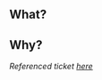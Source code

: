 <!-- 
If there is one, add the ID of the Jira issue where this issue is described to the Pull Request title.
E.g. "[HVG-123] Make the Pull Request template great again" 
-->

## What?

<!-- What changes are made? If there are many significant changes, a list might be a good format. -->


## Why?

<!-- Why are these changes made? -->


<!-- If there is one, please link to the Jira ticket below. -->
_Referenced ticket [here]()_


<!-- And, if that makes sense, add screenshots and/or GIF's below -->
